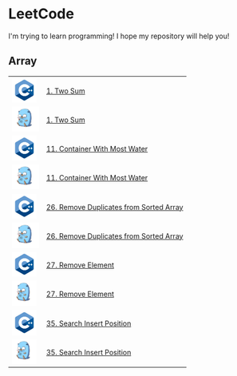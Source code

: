 # LeetCode

I'm trying to learn programming! I hope my repository will help you!

## Array

<table>
  <tr>
    <td valign="middle"><img src="https://github.com/t-chakir/chakir/blob/main/img/cpp.png?raw=true" width="50" height="50"></td>
    <td valign="middle"><a href="https://github.com/t-chakir/LeetCode/blob/main/Array/1-Two-Sum.cpp">1. Two Sum</a></td>
  </tr>
    <tr>
    <td valign="middle"><img src="https://github.com/t-chakir/chakir/blob/main/img/go.png?raw=true" width="55" height="50"></td>
    <td valign="middle"><a href="https://github.com/t-chakir/LeetCode/blob/main/Array/1_Two-Sum.go">1. Two Sum</a></td>
  </tr>
  <tr>
    <td valign="middle"><img src="https://github.com/t-chakir/chakir/blob/main/img/cpp.png?raw=true" width="50" height="50"></td>
    <td valign="middle"><a href="https://github.com/t-chakir/LeetCode/blob/main/Array/11-Container%20With%20Most%20Water.cpp">11. Container With Most Water</a></td>
  </tr>
    <tr>
    <td valign="middle"><img src="https://github.com/t-chakir/chakir/blob/main/img/go.png?raw=true" width="55" height="50"></td>
    <td valign="middle"><a href="https://github.com/t-chakir/LeetCode/blob/main/Array/11_Container_With_Most_Water.go">11. Container With Most Water</a></td>
  </tr>
  <tr>
    <td valign="middle"><img src="https://github.com/t-chakir/chakir/blob/main/img/cpp.png?raw=true" width="50" height="50"></td>
    <td valign="middle"><a href="https://github.com/t-chakir/LeetCode/blob/main/Array/26-Remove%20Duplicates%20from%20Sorted%20Array.cpp">26. Remove Duplicates from Sorted Array</a></td>
  </tr>
    <tr>
    <td valign="middle"><img src="https://github.com/t-chakir/chakir/blob/main/img/go.png?raw=true" width="55" height="50"></td>
    <td valign="middle"><a href="https://github.com/t-chakir/LeetCode/blob/main/Array/26_remove_duplicates.go">26. Remove Duplicates from Sorted Array</a></td>
  </tr>
  <tr>
    <td valign="middle"><img src="https://github.com/t-chakir/chakir/blob/main/img/cpp.png?raw=true" width="50" height="50"></td>
    <td valign="middle"><a href="https://github.com/t-chakir/LeetCode/blob/main/Array/27-Remove%20Element.cpp">27. Remove Element</a></td>
  </tr>
    <tr>
    <td valign="middle"><img src="https://github.com/t-chakir/chakir/blob/main/img/go.png?raw=true" width="50" height="50"></td>
    <td valign="middle"><a href="https://github.com/t-chakir/LeetCode/blob/main/Array/27-Remove-Element.go">27. Remove Element</a></td>
  </tr>
    <tr>
    <td valign="middle"><img src="https://github.com/t-chakir/chakir/blob/main/img/cpp.png?raw=true" width="50" height="50"></td>
    <td valign="middle"><a href="https://github.com/t-chakir/LeetCode/blob/main/Array/11-Container%20With%20Most%20Water.cpp">35. Search Insert Position</a></td>
  </tr>
      <tr>
    <td valign="middle"><img src="https://github.com/t-chakir/chakir/blob/main/img/go.png?raw=true" width="50" height="50"></td>
    <td valign="middle"><a href="https://github.com/t-chakir/LeetCode/blob/main/Array/35_Search_Insert_Position.go">35. Search Insert Position</a></td>
  </tr> 
</table>
